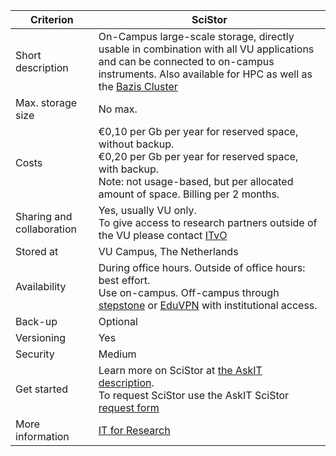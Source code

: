 |Criterion|SciStor|
|---|---|
|Short description|On-Campus large-scale storage, directly usable in combination with all VU applications and can be connected to on-campus instruments. Also available for HPC as well as the [Bazis Cluster](https://askit.vu.nl/tas/public/ssp/content/detail/service?unid=cd306ca6ba6e41dd9ab86f26495d3d4e)|
|Max. storage size|No max.|
|Costs|€0,10 per Gb per year for reserved space, without backup.<br> €0,20 per Gb per year for reserved space, with backup.<br> Note: not usage-based, but per allocated amount of space. Billing per 2 months.|
|Sharing and collaboration|Yes, usually VU only. <br> To give access to research partners outside of the VU please contact [ITvO](mailto:itvo.ucit@vu.nl)|
|Stored at|VU Campus, The Netherlands|
|Availability|During office hours. Outside of office hours: best effort. <br>Use on-campus. Off-campus through [stepstone](https://askit.vu.nl/tas/public/ssp/content/detail/service?unid=dd3c11a9e4994b22ac3ceb0c3e14489d) or [EduVPN](https://askit.vu.nl/tas/public/ssp/content/detail/service?unid=d509422fd5a34b148625328cf9367b24) with institutional access.|
|Back-up|Optional|
|Versioning|Yes|
|Security|Medium|
|Get started|Learn more on SciStor at [the AskIT description](https://askit.vu.nl/tas/public/ssp/content/detail/service?unid=71d312a1b91a40e0a36071ebd40c3bc7&from=80ff8a0c-595c-4368-841e-cb4b8a51a9f4&decorate=false%20Askit%20Scistor%20request%20form). <br>To request SciStor use the AskIT SciStor [request form](https://askit.vu.nl/tas/public/ssp/content/serviceflow?unid=25e3e1dab62f47cea9326c9dabf06867) |
|More information|[IT for Research](mailto:itvo.ucit@vu.nl?subject=SciStor)|
